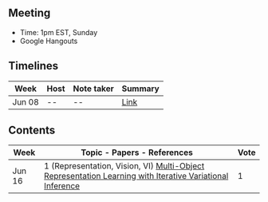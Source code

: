 ## Meeting
- Time: 1pm EST, Sunday
- Google Hangouts 

## Timelines

| Week  | Host | Note taker| Summary |
| ------------- | ------------- | --------| -------|
| Jun 08 |  -- | -- |[Link]()|

## Contents
| Week  | Topic - Papers - References | Vote |
| ------------- | ------------- | --------|
| Jun 16 | 1 (Representation, Vision, VI) [Multi-Object Representation Learning with Iterative Variational Inference](https://arxiv.org/abs/1903.00450)| 1|
